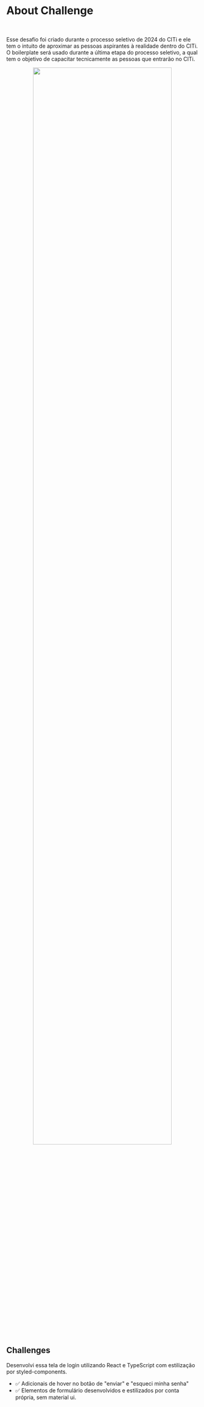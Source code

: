 # About Challenge
<br/>

  Esse desafio foi criado durante o processo seletivo de 2024 do CITi e ele tem o intuito de aproximar as pessoas aspirantes à realidade
  dentro do CITi. O boilerplate será usado durante a última etapa do processo seletivo, a qual tem o objetivo de capacitar tecnicamente as pessoas que entrarão no CITi.

<p align= "center">
    <img src = "./assets/challenge.png" width="85%" margin-top="20px" border-radius="5px" />
</p>

## Challenges
Desenvolvi essa tela de login utilizando React e TypeScript com estilização por styled-components.
- ✅ Adicionais de hover no botão de "enviar" e "esqueci minha senha"
- ✅ Elementos de formulário desenvolvidos e estilizados por conta própria, sem material ui.


